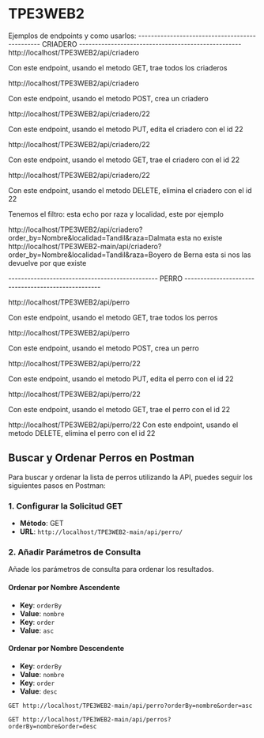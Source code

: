 # TPE3WEB2

Ejemplos de endpoints y como usarlos:
----------------------------------------------- CRIADERO ---------------------------------------------------
http://localhost/TPE3WEB2/api/criadero

Con este endpoint, usando el metodo GET, trae todos los criaderos

http://localhost/TPE3WEB2/api/criadero

Con este endpoint, usando el metodo POST, crea un criadero

http://localhost/TPE3WEB2/api/criadero/22

Con este endpoint, usando el metodo PUT, edita el criadero con el id 22

http://localhost/TPE3WEB2/api/criadero/22

Con este endpoint, usando el metodo GET, trae el criadero con el id 22

http://localhost/TPE3WEB2/api/criadero/22

Con este endpoint, usando el metodo DELETE, elimina el criadero con el id 22

Tenemos el filtro: esta echo por raza y localidad, este por ejemplo

http://localhost/TPE3WEB2/api/criadero?order_by=Nombre&localidad=Tandil&raza=Dalmata
esta no existe 
http://localhost/TPE3WEB2-main/api/criadero?order_by=Nombre&localidad=Tandil&raza=Boyero de Berna
esta si nos las devuelve por que existe

----------------------------------------------- PERRO ---------------------------------------------------

http://localhost/TPE3WEB2/api/perro

Con este endpoint, usando el metodo GET, trae todos los perros

http://localhost/TPE3WEB2/api/perro

Con este endpoint, usando el metodo POST, crea un perro

http://localhost/TPE3WEB2/api/perro/22

Con este endpoint, usando el metodo PUT, edita el perro con el id 22

http://localhost/TPE3WEB2/api/perro/22

Con este endpoint, usando el metodo GET, trae el perro con el id 22

http://localhost/TPE3WEB2/api/perro/22
Con este endpoint, usando el metodo DELETE, elimina el perro con el id 22

## Buscar y Ordenar Perros en Postman

Para buscar y ordenar la lista de perros utilizando la API, puedes seguir los siguientes pasos en Postman:

### 1. Configurar la Solicitud GET
- **Método**: GET
- **URL**: `http://localhost/TPE3WEB2-main/api/perro/`

### 2. Añadir Parámetros de Consulta
Añade los parámetros de consulta para ordenar los resultados.

#### Ordenar por Nombre Ascendente
- **Key**: `orderBy`
- **Value**: `nombre`
- **Key**: `order`
- **Value**: `asc`

#### Ordenar por Nombre Descendente
- **Key**: `orderBy`
- **Value**: `nombre`
- **Key**: `order`
- **Value**: `desc`

```plaintext
GET http://localhost/TPE3WEB2-main/api/perro?orderBy=nombre&order=asc

GET http://localhost/TPE3WEB2-main/api/perros?orderBy=nombre&order=desc



